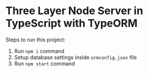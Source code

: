 # Three Layer Node Server in TypeScript with TypeORM

Steps to run this project:

1. Run `npm i` command
2. Setup database settings inside `ormconfig.json` file
3. Run `npm start` command
